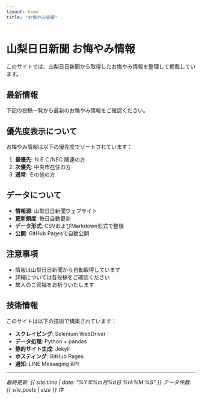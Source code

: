 ```yaml
---
layout: home
title: "お悔やみ情報"
---
```


# 山梨日日新聞 お悔やみ情報

このサイトでは、山梨日日新聞から取得したお悔やみ情報を整理して掲載しています。

## 最新情報

下記の投稿一覧から最新のお悔やみ情報をご確認ください。

## 優先度表示について

お悔やみ情報は以下の優先度でソートされています：

1. **最優先**: ＮＥＣ/NEC 関連の方
2. **次優先**: 中央市在住の方
3. **通常**: その他の方

## データについて

- **情報源**: 山梨日日新聞ウェブサイト
- **更新頻度**: 毎日自動更新
- **データ形式**: CSVおよびMarkdown形式で整理
- **公開**: GitHub Pagesで自動公開

## 注意事項

- 情報は山梨日日新聞から自動取得しています
- 詳細については各投稿をご確認ください
- 故人のご冥福をお祈りいたします

## 技術情報

このサイトは以下の技術で構築されています：
- **スクレイピング**: Selenium WebDriver
- **データ処理**: Python + pandas
- **静的サイト生成**: Jekyll
- **ホスティング**: GitHub Pages
- **通知**: LINE Messaging API

---

*最終更新: {{ site.time | date: "%Y年%m月%d日 %H:%M:%S" }}*
*データ件数: {{ site.posts | size }} 件*
